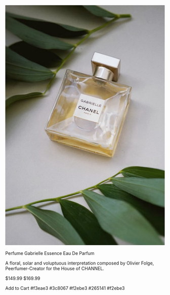 <img src="./images/image-product-desktop.jpg" alt="Perfume Product" />

Perfume
Gabrielle Essence Eau De Parfum

A floral, solar and voluptuous interpretation composed by Olivier Folge, Peerfumer-Creator for the House of CHANNEL.

$149.99
$169.99

<ion-icon name="cart-outline" class="btn-icon"></ion-icon>
Add to Cart
#f3eae3
#3c8067
#f2ebe3
#265141
#f2ebe3
